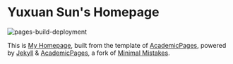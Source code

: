 
# Yuxuan Sun's Homepage

![pages-build-deployment](https://github.com/academicpages/academicpages.github.io/actions/workflows/pages/pages-build-deployment/badge.svg)

This is [My Homepage](https://yuxuannsun.github.io/), built from the template of [AcademicPages](https://github.com/academicpages/academicpages.github.io), powered by [Jekyll](https://jekyllrb.com/) & [AcademicPages](https://github.com/academicpages/academicpages.github.io), a fork of [Minimal Mistakes](https://mademistakes.com/work/jekyll-themes/minimal-mistakes/).